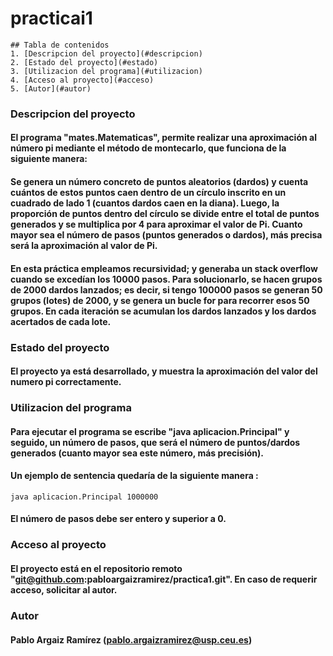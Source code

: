 # practicai1
```
## Tabla de contenidos
1. [Descripcion del proyecto](#descripcion)
2. [Estado del proyecto](#estado)
3. [Utilizacion del programa](#utilizacion)
4. [Acceso al proyecto](#acceso)
5. [Autor](#autor)
```
<a name="descripcion"></a>
### Descripcion del proyecto
#### El programa "mates.Matematicas", permite realizar una aproximación al número pi mediante el método de montecarlo, que funciona de la siguiente manera:
#### Se genera un número concreto de puntos aleatorios (dardos)  y cuenta cuántos de estos puntos caen dentro de un círculo inscrito en un cuadrado de lado 1 (cuantos dardos caen en la diana). Luego, la proporción de puntos dentro del círculo se divide entre el total de puntos generados y se multiplica por 4 para aproximar el valor de Pi. Cuanto mayor sea el número de pasos (puntos generados o dardos), más precisa será la aproximación al valor de Pi.
#### En esta práctica empleamos recursividad; y generaba un stack overflow cuando se excedían los 10000 pasos. Para solucionarlo, se hacen grupos de 2000 dardos lanzados; es decir, si tengo 100000 pasos se generan 50 grupos (lotes) de 2000, y se genera un bucle for para recorrer esos 50 grupos. En cada iteración se acumulan los dardos lanzados y los dardos acertados de cada lote.
####
<a name="estado"></a>
### Estado del proyecto
#### El proyecto ya está desarrollado, y muestra la aproximación del valor del numero pi correctamente.
####
<a name="utilizacion"></a>
### Utilizacion del programa
#### Para ejecutar el programa se escribe "java aplicacion.Principal" y seguido, un número de pasos, que será el número de puntos/dardos generados (cuanto mayor sea este número, más precisión).
#### Un ejemplo de sentencia quedaría de la siguiente manera :
```
java aplicacion.Principal 1000000
```
#### El número de pasos debe ser entero y superior a 0.
####

<a name="acceso"></a>
### Acceso al proyecto
#### El proyecto está en el repositorio remoto "git@github.com:pabloargaizramirez/practica1.git". En caso de requerir acceso, solicitar al autor.

<a name="autor"></a>
### Autor
#### Pablo Argaiz Ramírez (pablo.argaizramirez@usp.ceu.es)
